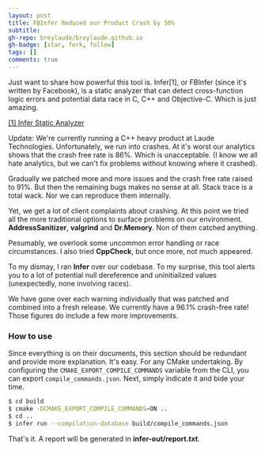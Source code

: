 ```yaml
---
layout: post
title: FBInfer Reduced our Product Crash by 50%
subtitle: 
gh-repo: breylaude/breylaude.github.io
gh-badge: [star, fork, follow]
tags: []
comments: true
---
```


Just want to share how powerful this tool is. Infer[1], or FBInfer (since it's written by Facebook), is a static analyzer that can detect cross-function logic errors and potential data race in C, C++ and Objective-C. Which is just amazing.

[[1] Infer Static Analyzer](https://fbinfer.com/)

Update: We're currently running a C++ heavy product at Laude Technologies. Unfortunately, we run into crashes. At it's worst our analytics shows that the crash free rate is 86%. Which is unacceptable. (I know we all hate analytics, but we can't fix problems without knowing where it crashed). 

Gradually we patched more and more issues and the crash free rate raised to 91%. But then the remaining bugs makes no sense at all. Stack trace is a total wack. Nor we can reproduce them internally.

Yet, we get a lot of client complaints about crashing. At this point we tried all the more traditional options to surface problems on our environment. **AddressSanitizer**, **valgrind** and **Dr.Memory**. Non of them catched anything. 

Pesumably, we overlook some uncommon error handling or race circumstances. I also tried **CppCheck**, but once more, not much appeared.

To my dismay, I ran **Infer** over our codebase. To my surprise, this tool alerts you to a lot of potential null dereference and uninitialized values (unexpectedly, none involving races). 

We have gone over each warning individually that was patched and combined into a fresh release. We currently have a 96.1% crash-free rate! Those figures do include a few more improvements.

### How to use
Since everything is on their documents, this section should be redundant and provide more explanation. It's easy. For any CMake undertaking. By configuring the `CMAKE_EXPORT_COMPILE_COMMANDS` variable from the CLI, you can export `compile_commands.json`. Next, simply indicate it and bide your time.

```bash
$ cd build
$ cmake -DCMAKE_EXPORT_COMPILE_COMMANDS=ON ..
$ cd ..
$ infer run --compilation-database build/compile_commands.json
```

That's it. A report will be generated in **infer-out/report.txt**.
